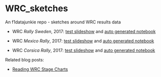 # WRC_sketches
An f1datajunkie repo - sketches around WRC results data

- WRC *Rally Sweden*, 2017: [test slideshow](wrcTest-slides_sweden_2017.slides.html) and [auto generated notebook](https://github.com/psychemedia/WRC_sketches/blob/master/docs/wrcTest-slides_sweden_2017.ipynb)

- WRC *Mexico Rally*, 2017: [test slideshow](wrcTest-slides-mexico_2017.slides.html) and [auto generated notebook](https://github.com/psychemedia/WRC_sketches/blob/master/docs/wrcTest-slides-mexico_2017.ipynb)

- WRC *Corsica Rally*, 2017: [test slideshow](wrcTest-slides-Corsica_2017.slides.html) and [auto generated notebook](https://github.com/psychemedia/WRC_sketches/blob/master/docs/wrcTest-slides-Corsica_2017.ipynb)

Related blog posts:

- [Reading WRC Stage Charts](http://www.f1datajunkie.com/2017/03/reading-wrc-stage-charts.html)

